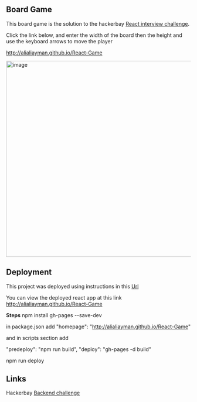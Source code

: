 ## Board Game
This board game is the solution to the hackerbay [React interview challenge](https://github.com/hackerbay/interview-frontend-task).

Click the link below, and enter the width of the board then the height and use the keyboard arrows to move the player

http://alialiayman.github.io/React-Game

<img width="536" alt="image" src="https://user-images.githubusercontent.com/9623964/78329696-3e792800-7537-11ea-8bc2-1527a312f5f0.png">


## Deployment
This project was deployed using instructions in this [Url](https://dev.to/yuribenjamin/how-to-deploy-react-app-in-github-pages-2a1f)

You can view the deployed react app at this link http://alialiayman.github.io/React-Game

**Steps**
npm install gh-pages --save-dev

in package.json add
"homepage": "http://alialiayman.github.io/React-Game"

and in scripts section add

"predeploy": "npm run build",
"deploy": "gh-pages -d build"

npm run deploy


## Links
Hackerbay [Backend challenge](http://GitHub.com/hackerbay/interview)




